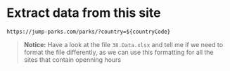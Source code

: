 # Extract data from this site

`https://jump-parks.com/parks/?country=${countryCode}`

> **Notice:** Have a look at the file `38.Data.xlsx` and tell me if we need to format the file differently, as we can use this formatting for all the sites that contain openning hours